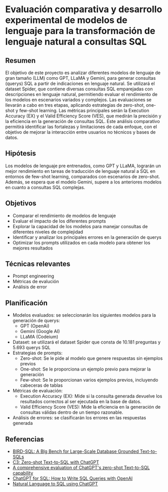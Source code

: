 # Evaluación comparativa y desarrollo experimental de modelos de lenguaje para la transformación de lenguaje natural a consultas SQL

## Resumen
El objetivo de este proyecto es analizar diferentes modelos de lenguaje de gran tamaño (LLM) como GPT, LLaMA y Gemini, para generar consultas (querys) SQL a partir de indicaciones en lenguaje natural. Se utilizará el dataset Spider, que contiene diversas consultas SQL emparejadas con descripciones en lenguaje natural, permitiendo evaluar el rendimiento de los modelos en escenarios variados y complejos. Las evaluaciones se llevarán a cabo en tres etapas, aplicando estrategias de zero-shot, one-shot y few-shot learning. Las métricas principales serán la Execution Accuracy (EX) y el Valid Efficiency Score (VES), que medirán la precisión y la eficiencia en la generación de consultas SQL. Este análisis comparativo permitirá identificar las fortalezas y limitaciones de cada enfoque, con el objetivo de mejorar la interacción entre usuarios no técnicos y bases de datos.

## Hipótesis
Los modelos de lenguaje pre entrenados, como GPT y LLaMA, lograrán un mejor rendimiento en tareas de traducción de lenguaje natural a SQL en entornos de few-shot learning, comparados con escenarios de zero-shot. Además, se espera que el modelo Gemini, supere a los anteriores modelos en cuanto a consultas SQL complejas.

## Objetivos 
- Comparar el rendimiento de modelos de lenguaje 
- Evaluar el impacto de los diferentes prompts 
- Explorar la capacidad de los modelos para manejar consultas de diferentes niveles de complejidad
- Identificar y analizar los principales errores en la generación de querys 
- Optimizar los prompts utilizados en cada modelo para obtener los mejores resultados

## Técnicas relevantes
- Prompt engineering
- Métricas de evalución
- Análisis de error

## Planificación 
- Modelos evaluados: se seleccionarán los siguientes modelos para la generación de querys: 
  - GPT (OpenAi)
  - Gemini (Google AI)
  - LLaMA (Codeium)
- Dataset: se utilizará el dataset Spider que consta de 10.181 preguntas y 5.693 querys SQL
- Estrategias de prompts:  
  - Zero-shot: Se le pide al modelo que genere respuestas sin ejemplos previos
  - One-shot: Se le proporciona un ejemplo previo para mejorar la generación
  - Few-shot: Se le proporcionan varios ejemplos previos, incluyendo cabeceras de tablas
- Métricas de evaluación: 
  - Execution Accuracy (EX): Mide si la consulta generada devuelve los resultados correctos al ser ejecutada en la base de datos.
  - Valid Efficiency Score (VES): Mide la eficiencia en la generación de consultas válidas dentro de un tiempo razonable.
- Análisis de errores: se clasificarán los errores en las respuestas generada


## Referencias
- [BIRD-SQL: A BIg Bench for Large-Scale Database Grounded Text-to-SQLs](https://bird-bench.github.io/)
- [C3: Zero-shot Text-to-SQL with ChatGPT](https://paperswithcode.com/paper/c3-zero-shot-text-to-sql-with-chatgpt)
- [A comprehensive evaluation of ChatGPT's zero-shot Text-to-SQL capability](https://paperswithcode.com/paper/a-comprehensive-evaluation-of-chatgpt-s-zero)
- [ChatGPT for SQL: How to Write SQL Queries with OpenAI](https://popsql.com/blog/chatgpt-for-sql)
- [Natural Language to SQL using ChatGPT](https://medium.com/@soumyansh/natural-language-to-sql-using-chatgpt-cb330d055180)
